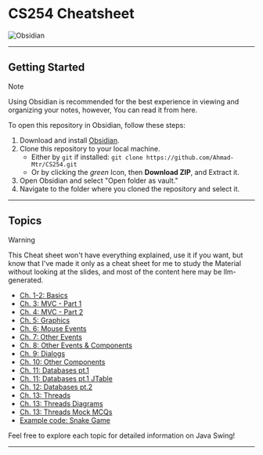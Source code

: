 #  CS254 Cheatsheet
![Obsidian](https://cdn.jsdelivr.net/gh/Ahmad-Mtr/CS254@main/assets/screenshot.png)

---
## Getting Started
> [!NOTE]
>  Using Obsidian is recommended for the best experience in viewing and organizing your notes, however, You can read it from here.

To open this repository in Obsidian, follow these steps:
1. Download and install [Obsidian](https://obsidian.md/).
2. Clone this repository to your local machine.
	- Either by `git` if installed: `git clone https://github.com/Ahmad-Mtr/CS254.git`
	- Or by clicking the *green* Icon, then **Download ZIP**, and Extract it.
1. Open Obsidian and select "Open folder as vault."
2. Navigate to the folder where you cloned the repository and select it.

---
## Topics
> [!WARNING]
> This Cheat sheet won't have everything explained, use it if you want, but know that I've made it only as a cheat sheet for me to study the Material without looking at the slides, and most of the content here may be llm-generated.

- [Ch. 1-2:  Basics](topic-1-basics.md)
- [Ch. 3:  MVC - Part 1](topic-2-mvc-1.md)
- [Ch. 4:  MVC - Part 2](topic-2-mvc-2.md)
- [Ch. 5:  Graphics](topic-3-graphics.md)
- [Ch. 6:  Mouse Events](topic-4-mouse-events.md)
- [Ch. 7:  Other Events](topic-5-other-events.md)
- [Ch. 8: Other Events & Components](topic-6-other-events-components.md)
- [Ch. 9: Dialogs](topic-7-dialogs-textcomponents.md)
- [Ch. 10:  Other Components](topic-8-other-components.md)
- [Ch. 11:  Databases pt.1 ](topic-9-databases-1.md)
- [Ch. 11:  Databases pt.1 JTable ](topic-9-databases-tables.md)
- [Ch. 12:  Databases pt.2 ](topic-9-databases-2.md)
- [Ch. 13:  Threads ](topic-10-threads.md)
- [Ch. 13:  Threads Diagrams](topic-10-threads-diagrams.md)
- [Ch. 13:  Threads Mock MCQs](topic-10-threads-mcq.md)
- [Example code: Snake Game](SnakeGame.java)

Feel free to explore each topic for detailed information on Java Swing!

---
